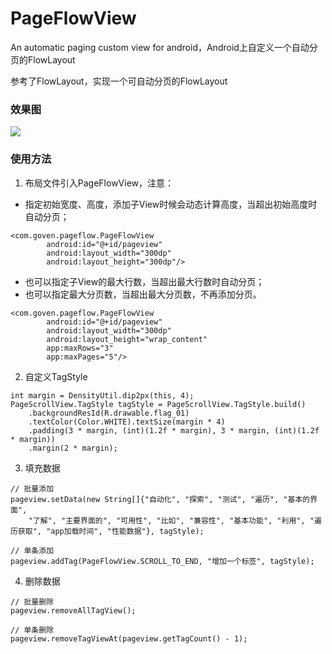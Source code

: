 # PageFlowView
An automatic paging custom view for android，Android上自定义一个自动分页的FlowLayout

参考了FlowLayout，实现一个可自动分页的FlowLayout

### 效果图

![](http://ohg2vhg1g.bkt.clouddn.com/image/gif/page_flow_view.gif)

### 使用方法

1. 布局文件引入PageFlowView，注意：
- 指定初始宽度、高度，添加子View时候会动态计算高度，当超出初始高度时自动分页；
```
<com.goven.pageflow.PageFlowView
        android:id="@+id/pageview"
        android:layout_width="300dp"
        android:layout_height="300dp"/>
```

- 也可以指定子View的最大行数，当超出最大行数时自动分页；
- 也可以指定最大分页数，当超出最大分页数，不再添加分页。
```
<com.goven.pageflow.PageFlowView
        android:id="@+id/pageview"
        android:layout_width="300dp"
        android:layout_height="wrap_content"
        app:maxRows="3"
        app:maxPages="5"/>
```
2. 自定义TagStyle
```
int margin = DensityUtil.dip2px(this, 4);
PageScrollView.TagStyle tagStyle = PageScrollView.TagStyle.build()
    .backgroundResId(R.drawable.flag_01)
    .textColor(Color.WHITE).textSize(margin * 4)
    .padding(3 * margin, (int)(1.2f * margin), 3 * margin, (int)(1.2f * margin))
    .margin(2 * margin);
```
3. 填充数据
```
// 批量添加
pageview.setData(new String[]{"自动化", "探索", "测试", "遍历", "基本的界面",
    "了解", "主要界面的", "可用性", "比如", "兼容性", "基本功能", "利用", "遍历获取", "app加载时间", "性能数据"}, tagStyle);

// 单条添加
pageview.addTag(PageFlowView.SCROLL_TO_END, "增加一个标签", tagStyle);
```
4. 删除数据
```
// 批量删除
pageview.removeAllTagView();

// 单条删除
pageview.removeTagViewAt(pageview.getTagCount() - 1);
```
